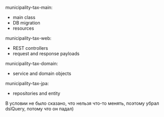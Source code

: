 municipality-tax-main:
- main class
- DB migration
- resources

municipality-tax-web:
- REST controllers
- request and response payloads

municipality-tax-domain:
- service and domain objects

municipality-tax-jpa:
- repositories and entity

В условии не было сказано, что нельзя что-то менять, поэтому убрал dslQuery, потому что он падал)
